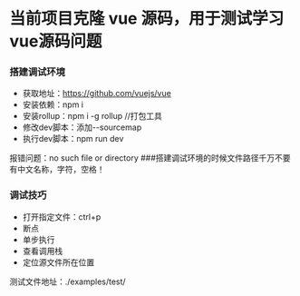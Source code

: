 # 当前项目克隆 vue 源码，用于测试学习vue源码问题 #




### 搭建调试环境

- 获取地址：https://github.com/vuejs/vue
- 安装依赖：npm i
- 安装rollup：npm i -g rollup //打包工具
- 修改dev脚本：添加--sourcemap
- 执行dev脚本：npm run dev

报错问题：no such  file or directory
###搭建调试环境的时候文件路径千万不要有中文名称，字符，空格！

### 调试技巧

- 打开指定文件：ctrl+p
- 断点
- 单步执行
- 查看调用栈
- 定位源文件所在位置



测试文件地址：./examples/test/
